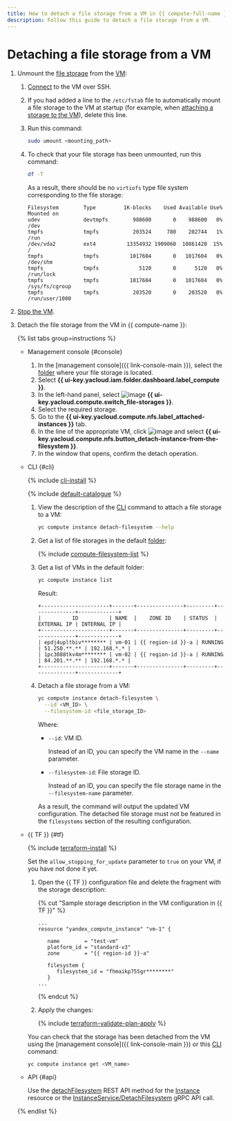 ```yaml
---
title: How to detach a file storage from a VM in {{ compute-full-name }}
description: Follow this guide to detach a file storage from a VM.
---
```


# Detaching a file storage from a VM

1. Unmount the [file storage](../../concepts/filesystem.md) from the [VM](../../concepts/vm.md):
   1. [Connect](../vm-connect/ssh.md) to the VM over SSH.
   1. If you had added a line to the `/etc/fstab` file to automatically mount a file storage to the VM at startup (for example, when [attaching a storage to the VM](attach-to-vm.md)), delete this line.
   1. Run this command:

      ```bash
      sudo umount <mounting_path>
      ```

   1. To check that your file storage has been unmounted, run this command:

      ```bash
      df -T
      ```

      As a result, there should be no `virtiofs` type file system corresponding to the file storage:

      ```text
      Filesystem        Type         1K-blocks    Used Available Use% Mounted on
      udev              devtmpfs        988600       0    988600   0% /dev
      tmpfs             tmpfs           203524     780    202744   1% /run
      /dev/vda2         ext4          13354932 1909060  10861420  15% /
      tmpfs             tmpfs          1017604       0   1017604   0% /dev/shm
      tmpfs             tmpfs             5120       0      5120   0% /run/lock
      tmpfs             tmpfs          1017604       0   1017604   0% /sys/fs/cgroup
      tmpfs             tmpfs           203520       0    203520   0% /run/user/1000
      ```

1. [Stop the VM](../vm-control/vm-stop-and-start.md).
1. Detach the file storage from the VM in {{ compute-name }}:

   {% list tabs group=instructions %}

   - Management console {#console}

      1. In the [management console]({{ link-console-main }}), select the [folder](../../../resource-manager/concepts/resources-hierarchy.md#folder) where your file storage is located.
      1. Select **{{ ui-key.yacloud.iam.folder.dashboard.label_compute }}**.
      1. In the left-hand panel, select ![image](../../../_assets/console-icons/nodes-right.svg) **{{ ui-key.yacloud.compute.switch_file-storages }}**.
      1. Select the required storage.
      1. Go to the **{{ ui-key.yacloud.compute.nfs.label_attached-instances }}** tab.
      1. In the line of the appropriate VM, click ![image](../../../_assets/console-icons/ellipsis.svg) and select **{{ ui-key.yacloud.compute.nfs.button_detach-instance-from-the-filesystem }}**.
      1. In the window that opens, confirm the detach operation.

   - CLI {#cli}

      {% include [cli-install](../../../_includes/cli-install.md) %}

      {% include [default-catalogue](../../../_includes/default-catalogue.md) %}

      1. View the description of the [CLI](../../../cli/) command to attach a file storage to a VM:

         ```bash
         yc compute instance detach-filesystem --help
         ```

      1. Get a list of file storages in the default [folder](../../../resource-manager/concepts/resources-hierarchy.md#folder):

         {% include [compute-filesystem-list](../../_includes_service/compute-filesystem-list.md) %}

      1. Get a list of VMs in the default folder:

         ```bash
         yc compute instance list
         ```

         Result:

         ```text
         +----------------------+-------+---------------+---------+--------------+-------------+
         |          ID          | NAME  |    ZONE ID    | STATUS  |  EXTERNAL IP | INTERNAL IP |
         +----------------------+-------+---------------+---------+--------------+-------------+
         | epdj4upltbiv******** | vm-01 | {{ region-id }}-a | RUNNING | 51.250.**.** | 192.168.*.* |
         | 1pc3088tkv4m******** | vm-02 | {{ region-id }}-a | RUNNING | 84.201.**.** | 192.168.*.* |
         +----------------------+-------+---------------+---------+--------------+-------------+
         ```

      1. Detach a file storage from a VM:

         ```bash
         yc compute instance detach-filesystem \
           --id <VM_ID> \
           --filesystem-id <file_storage_ID>
         ```

         Where:
         * `--id`: VM ID.

            Instead of an ID, you can specify the VM name in the `--name` parameter.

         * `--filesystem-id`: File storage ID.

            Instead of an ID, you can specify the file storage name in the `--filesystem-name` parameter.

         As a result, the command will output the updated VM configuration. The detached file storage must not be featured in the `filesystems` section of the resulting configuration.

   - {{ TF }} {#tf}

      {% include [terraform-install](../../../_includes/terraform-install.md) %}

      Set the `allow_stopping_for_update` parameter to `true` on your VM, if you have not done it yet.
      1. Open the {{ TF }} configuration file and delete the fragment with the storage description:

         {% cut "Sample storage description in the VM configuration in {{ TF }}" %}

         ```hcl
         ...
         resource "yandex_compute_instance" "vm-1" {

            name        = "test-vm"
            platform_id = "standard-v3"
            zone        = "{{ region-id }}-a"

            filesystem {
               filesystem_id = "fhmaikp755gr********"
            }
         ...
         ```

         {% endcut %}

      1. Apply the changes:

         {% include [terraform-validate-plan-apply](../../../_tutorials/_tutorials_includes/terraform-validate-plan-apply.md) %}

      You can check that the storage has been detached from the VM using the [management console]({{ link-console-main }}) or this [CLI](../../../cli/) command:

      ```bash
      yc compute instance get <VM_name>
      ```

   - API {#api}

      Use the [detachFilesystem](../../api-ref/Instance/detachFilesystem.md) REST API method for the [Instance](../../api-ref/Instance/index.md) resource or the [InstanceService/DetachFilesystem](../../api-ref/grpc/Instance/detachFilesystem.md) gRPC API call.

   {% endlist %}